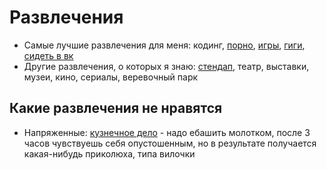# Развлечения

- Самые лучшие развлечения для меня: кодинг, [порно](./Porn.md), [игры](./Games.md), [гиги](./Gigs.md), [сидеть в вк](./VK.md)
- Другие развлечения, о которых я знаю: [стендап](./Standup.md), театр, выставки, музеи, кино, сериалы, веревочный парк

## Какие развлечения не нравятся

- Напряженные: [кузнечное дело](https://xn--1-ntbin2a8e.xn--p1ai/) - надо ебашить молотком, после 3 часов чувствуешь
  себя опустошенным, но в результате получается какая-нибудь приколюха, типа вилочки